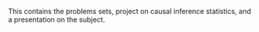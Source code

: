 This contains the problems sets, project on causal inference statistics, and a presentation
on the subject. 
